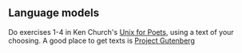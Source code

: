 Language models
---------------

Do exercises 1-4 in Ken Church's [Unix for Poets](../readings/UnixForPoets.pdf?raw=true), using
a text of your choosing. A good place to get texts is [Project Gutenberg](http://www.gutenberg.org/)